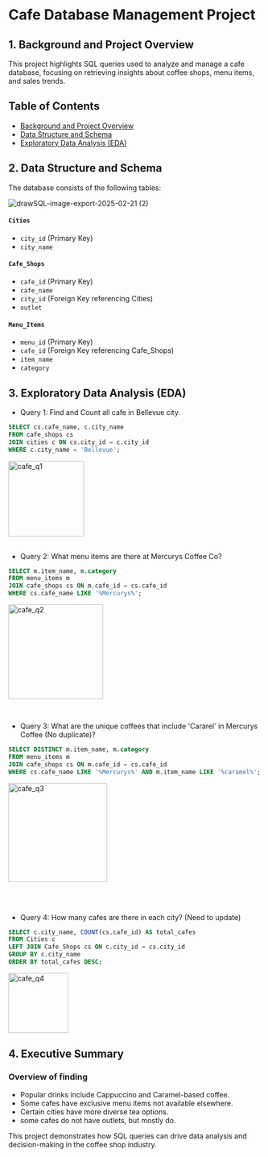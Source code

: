# Cafe Database Management Project

## 1. Background and Project Overview

This project highlights SQL queries used to analyze and manage a cafe database, focusing on retrieving insights about coffee shops, menu items, and sales trends.

## Table of Contents
- [Background and Project Overview](#Background-and-Project-Overview)
- [Data Structure and Schema](#Data-Structure-and-Schema)
- [Exploratory Data Analysis (EDA)](#Exploratory-Data-Analysis-(EDA))

## 2. Data Structure and Schema
The database consists of the following tables:

![drawSQL-image-export-2025-02-21 (2)](https://github.com/user-attachments/assets/c5a63ed7-545b-4f0c-a2b4-93661c3438d0)


#### `Cities`
- `city_id` (Primary Key)
- `city_name`

#### `Cafe_Shops`
- `cafe_id` (Primary Key)
- `cafe_name`
- `city_id` (Foreign Key referencing Cities)
- `outlet`

#### `Menu_Items`
- `menu_id` (Primary Key)
- `cafe_id` (Foreign Key referencing Cafe_Shops)
- `item_name`
- `category`
  
## 3. Exploratory Data Analysis (EDA)
- Query 1: Find and Count all cafe in Bellevue city.
```sql
SELECT cs.cafe_name, c.city_name
FROM cafe_shops cs
JOIN cities c ON cs.city_id = c.city_id
WHERE c.city_name = 'Bellevue';
```
<img width="150" alt="cafe_q1" src="https://github.com/user-attachments/assets/da8f49b2-e32a-40b4-8748-89cb11381694" />
<br><br>

- Query 2: What menu items are there at Mercurys Coffee Co?
```sql
SELECT m.item_name, m.category
FROM menu_items m
JOIN cafe_shops cs ON m.cafe_id = cs.cafe_id
WHERE cs.cafe_name LIKE '%Mercurys%';
```
<img width="188" alt="cafe_q2" src="https://github.com/user-attachments/assets/9baa410f-512a-485a-98a1-d1f5c825073c" />

<br><be>

- Query 3: What are the unique coffees that include 'Cararel' in Mercurys Coffee (No duplicate)?
```sql
SELECT DISTINCT m.item_name, m.category
FROM menu_items m
JOIN cafe_shops cs ON m.cafe_id = cs.cafe_id
WHERE cs.cafe_name LIKE '%Mercurys%' AND m.item_name LIKE '%caramel%';
```
<img width="196" alt="cafe_q3" src="https://github.com/user-attachments/assets/bee75b26-add3-4b97-b092-f48e539ce89d" />

<br><br>
- Query 4: How many cafes are there in each city? (Need to update)
```sql
SELECT c.city_name, COUNT(cs.cafe_id) AS total_cafes
FROM Cities c
LEFT JOIN Cafe_Shops cs ON c.city_id = cs.city_id
GROUP BY c.city_name
ORDER BY total_cafes DESC;
```
<img width="119" alt="cafe_q4" src="https://github.com/user-attachments/assets/815b3d7d-f460-4ea1-920c-9e18a06b9fbc" />











## 4. Executive Summary
### Overview of finding
- Popular drinks include Cappuccino and Caramel-based coffee.
- Some cafes have exclusive menu items not available elsewhere.
- Certain cities have more diverse tea options.
- some cafes do not have outlets, but mostly do.

This project demonstrates how SQL queries can drive data analysis and decision-making in the coffee shop industry.








